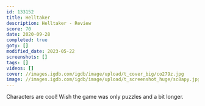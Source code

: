 ```yaml
---
id: 133152
title: Helltaker
description: Helltaker - Review
score: 70
date: 2020-09-28
completed: true
goty: []
modified_date: 2023-05-22
screenshots: []
tags: []
videos: []
cover: //images.igdb.com/igdb/image/upload/t_cover_big/co279z.jpg
image: //images.igdb.com/igdb/image/upload/t_screenshot_huge/sc8apy.jpg
---
```

Characters are cool! Wish the game was only puzzles and a bit longer.